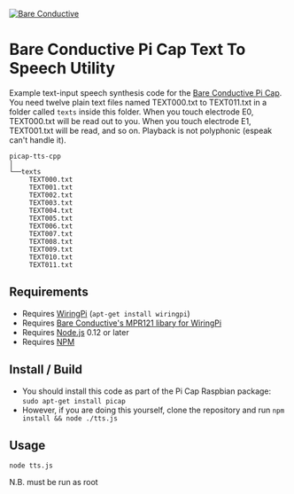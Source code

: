 [![Bare Conductive](http://bareconductive.com/assets/images/LOGO_256x106.png)](http://www.bareconductive.com/)

# Bare Conductive Pi Cap Text To Speech Utility

Example text-input speech synthesis code for the [Bare Conductive Pi Cap](http://www.bareconductive.com/shop/pi-cap/). You need twelve plain text files named TEXT000.txt to TEXT011.txt in a folder called `texts` inside this folder. When you touch electrode E0, TEXT000.txt will be read out to you. When you touch electrode E1, TEXT001.txt will be read, and so on. Playback is not polyphonic (espeak can't handle it).

    picap-tts-cpp    
    │
    └──texts
         TEXT000.txt    
         TEXT001.txt  
         TEXT002.txt  
         TEXT003.txt  
         TEXT004.txt  
         TEXT005.txt  
         TEXT006.txt  
         TEXT007.txt  
         TEXT008.txt  
         TEXT009.txt  
         TEXT010.txt  
         TEXT011.txt  

## Requirements
* Requires [WiringPi](http://wiringpi.com/) (`apt-get install wiringpi`)
* Requires [Bare Conductive's MPR121 libary for WiringPi](https://github.com/BareConductive/wiringpi-mpr121)
* Requires [Node.js](https://nodejs.org/en/) 0.12 or later
* Requires [NPM](https://www.npmjs.com/)

## Install / Build

* You should install this code as part of the Pi Cap Raspbian package: `sudo apt-get install picap`    
* However, if you are doing this yourself, clone the repository and run `npm install && node ./tts.js`

## Usage

    node tts.js

N.B. must be run as root       
